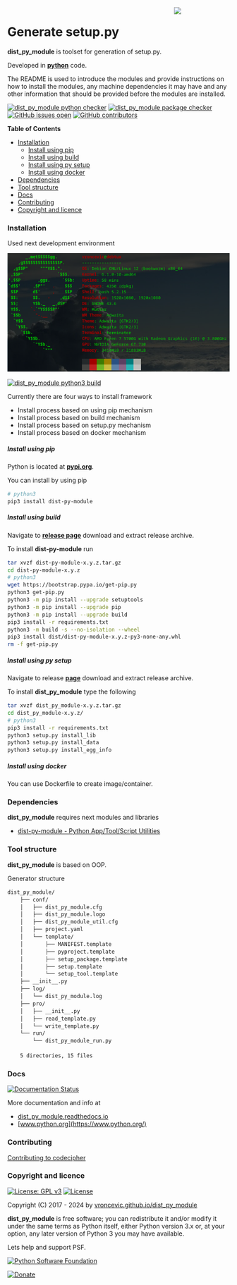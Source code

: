 <img align="right" src="https://raw.githubusercontent.com/vroncevic/dist_py_module/dev/docs/dist_py_module_logo.png" width="25%">

# Generate setup.py

**dist_py_module** is toolset for generation of setup.py.

Developed in **[python](https://www.python.org/)** code.

The README is used to introduce the modules and provide instructions on
how to install the modules, any machine dependencies it may have and any
other information that should be provided before the modules are installed.

[![dist_py_module python checker](https://github.com/vroncevic/dist_py_module/actions/workflows/dist_py_module_python_checker.yml/badge.svg)](https://github.com/vroncevic/dist_py_module/actions/workflows/dist_py_module_python_checker.yml) [![dist_py_module package checker](https://github.com/vroncevic/dist_py_module/actions/workflows/dist_py_module_package_checker.yml/badge.svg)](https://github.com/vroncevic/dist_py_module/actions/workflows/dist_py_module_package.yml) [![GitHub issues open](https://img.shields.io/github/issues/vroncevic/dist_py_module.svg)](https://github.com/vroncevic/dist_py_module/issues) [![GitHub contributors](https://img.shields.io/github/contributors/vroncevic/dist_py_module.svg)](https://github.com/vroncevic/dist_py_module/graphs/contributors)

<!-- START doctoc generated TOC please keep comment here to allow auto update -->
<!-- DON'T EDIT THIS SECTION, INSTEAD RE-RUN doctoc TO UPDATE -->
**Table of Contents**

- [Installation](#installation)
    - [Install using pip](#install-using-pip)
    - [Install using build](#install-using-build)
    - [Install using py setup](#install-using-py-setup)
    - [Install using docker](#install-using-docker)
- [Dependencies](#dependencies)
- [Tool structure](#tool-structure)
- [Docs](#docs)
- [Contributing](#contributing)
- [Copyright and licence](#copyright-and-licence)

<!-- END doctoc generated TOC please keep comment here to allow auto update -->

### Installation

Used next development environment

![debian linux os](https://raw.githubusercontent.com/vroncevic/dist_py_module/dev/docs/debtux.png)

[![dist_py_module python3 build](https://github.com/vroncevic/dist_py_module/actions/workflows/dist_py_module_python3_build.yml/badge.svg)](https://github.com/vroncevic/dist_py_module/actions/workflows/dist_py_module_python3_build.yml)

Currently there are four ways to install framework
* Install process based on using pip mechanism
* Install process based on build mechanism
* Install process based on setup.py mechanism
* Install process based on docker mechanism

##### Install using pip

Python is located at **[pypi.org](https://pypi.org/project/dist-py-module/)**.

You can install by using pip

```bash
# python3
pip3 install dist-py-module
```

##### Install using build

Navigate to **[release page](https://github.com/vroncevic/dist_py_module/releases)** download and extract release archive.

To install **dist-py-module** run

```bash
tar xvzf dist-py-module-x.y.z.tar.gz
cd dist-py-module-x.y.z
# python3
wget https://bootstrap.pypa.io/get-pip.py
python3 get-pip.py 
python3 -m pip install --upgrade setuptools
python3 -m pip install --upgrade pip
python3 -m pip install --upgrade build
pip3 install -r requirements.txt
python3 -m build -s --no-isolation --wheel
pip3 install dist/dist-py-module-x.y.z-py3-none-any.whl
rm -f get-pip.py
```

##### Install using py setup

Navigate to release **[page](https://github.com/vroncevic/dist_py_module/releases/)** download and extract release archive.

To install **dist_py_module** type the following

```bash
tar xvzf dist_py_module-x.y.z.tar.gz
cd dist_py_module-x.y.z/
# python3
pip3 install -r requirements.txt
python3 setup.py install_lib
python3 setup.py install_data
python3 setup.py install_egg_info
```

##### Install using docker

You can use Dockerfile to create image/container.

### Dependencies

**dist_py_module** requires next modules and libraries

* [dist-py-module - Python App/Tool/Script Utilities](https://pypi.org/project/dist-py-module/)

### Tool structure

**dist_py_module** is based on OOP.

Generator structure

```bash
dist_py_module/
    ├── conf/
    │   ├── dist_py_module.cfg
    │   ├── dist_py_module.logo
    │   ├── dist_py_module_util.cfg
    │   ├── project.yaml
    │   └── template/
    │       ├── MANIFEST.template
    │       ├── pyproject.template
    │       ├── setup_package.template
    │       ├── setup.template
    │       └── setup_tool.template
    ├── __init__.py
    ├── log/
    │   └── dist_py_module.log
    ├── pro/
    │   ├── __init__.py
    │   ├── read_template.py
    │   └── write_template.py
    └── run/
        └── dist_py_module_run.py

    5 directories, 15 files
```

### Docs

[![Documentation Status](https://readthedocs.org/projects/dist-py-module/badge/?version=latest)](https://dist-py-module.readthedocs.io/en/latest/?badge=latest)

More documentation and info at

* [dist_py_module.readthedocs.io](https://dist-py-module.readthedocs.io/en/latest/)
* [www.python.org](https://www.python.org/)

### Contributing

[Contributing to codecipher](CONTRIBUTING.md)

### Copyright and licence

[![License: GPL v3](https://img.shields.io/badge/License-GPLv3-blue.svg)](https://www.gnu.org/licenses/gpl-3.0) [![License](https://img.shields.io/badge/License-Apache%202.0-blue.svg)](https://opensource.org/licenses/Apache-2.0)

Copyright (C) 2017 - 2024 by [vroncevic.github.io/dist_py_module](https://vroncevic.github.io/dist_py_module)

**dist_py_module** is free software; you can redistribute it and/or modify
it under the same terms as Python itself, either Python version 3.x or,
at your option, any later version of Python 3 you may have available.

Lets help and support PSF.

[![Python Software Foundation](https://raw.githubusercontent.com/vroncevic/dist_py_module/dev/docs/psf-logo-alpha.png)](https://www.python.org/psf/)

[![Donate](https://www.paypalobjects.com/en_US/i/btn/btn_donateCC_LG.gif)](https://www.python.org/psf/donations/)